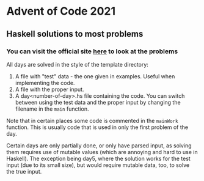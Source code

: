# Advent of Code 2021

## Haskell solutions to most problems

### You can visit the official site [**here**](https://adventofcode.com/2021) to look at the problems

All days are solved in the style of the template directory:
1. A file with "test" data - the one given in examples. Useful when implementing the code.
1. A file with the proper input.
1. A day\<number-of-day\>.hs file containing the code. You can switch between using the test data and the proper input by changing the filename in the `main` function.

Note that in certain places some code is commented in the `mainWork` function. This is usually code that is used in only the first problem of the day.

Certain days are only partially done, or only have parsed input, as solving them requires use of mutable values (which are annoying and hard to use in Haskell). The exception being day5, where the solution works for the test input (due to its small size), but would require mutable data, too, to solve the true input. 

